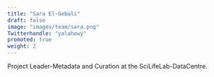 ```yaml
---
title: "Sara El-Gebali"
draft: false
image: "images/team/sara.png"
Twitterhandle: "yalahowy"
promoted: true
weight: 2
---
```

Project Leader-Metadata and Curation at the SciLifeLab-DataCentre.